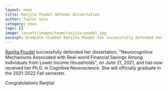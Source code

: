```yaml
---
layout: news
title: Ranjita Poudel defends dissertation
author: Taylor Salo
category: news
tags: []
image: /assets/images/team/ranjita-poudel.jpg
excerpt: Graduate student Ranjita Poudel has successfully defended her dissertation
---
```


[Ranjita Poudel](/team/poudel-ranjita) successfully defended her dissertation,
"Neurocognitive Mechanisms Associated with Real-world Financial Savings Among Individuals from Lower Income Households", on June 21, 2021,
and has now received her Ph.D. in Cognitive Neuroscience. She will officially graduate in the 2021-2022 Fall semester.

Congratulations Ranjita!
